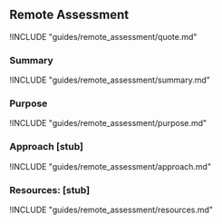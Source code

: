 ## Remote Assessment

!INCLUDE "guides/remote_assessment/quote.md"

### Summary

!INCLUDE "guides/remote_assessment/summary.md"

### Purpose

!INCLUDE "guides/remote_assessment/purpose.md"

### Approach [stub]

!INCLUDE "guides/remote_assessment/approach.md"

### Resources: [stub]

!INCLUDE "guides/remote_assessment/resources.md"
